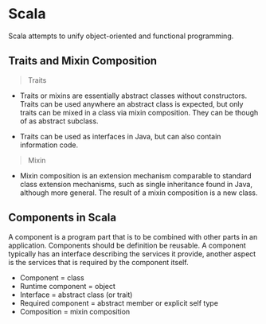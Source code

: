 # Scala

Scala attempts to unify object-oriented and functional programming.

## Traits and Mixin Composition

> Traits

- Traits or mixins are essentially abstract classes without constructors. Traits can be used anywhere an abstract class is expected, but only traits can be mixed in a class via mixin composition. They can be though of as abstract subclass.

- Traits can be used as interfaces in Java, but can also contain information code.

> Mixin

- Mixin composition is an extension mechanism comparable to standard class extension mechanisms, such as single inheritance found in Java, although more general. The result of a mixin composition is a new class.

## Components in Scala

A component is a program part that is to be combined with other parts in an application. Components should be definition be reusable. A component typically has an interface describing the services it provide, another aspect is the services that is required by the component itself.

- Component = class
- Runtime component = object
- Interface = abstract class (or trait)
- Required component = abstract member or explicit self type
- Composition = mixin composition
